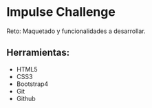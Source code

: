 # Impulse Challenge

Reto: Maquetado y funcionalidades a desarrollar.

## Herramientas:

* HTML5
* CSS3
* Bootstrap4
* Git
* Github
